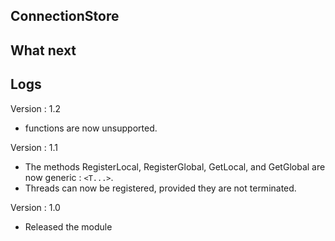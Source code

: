 ## ConnectionStore

## What next

## Logs

Version : 1.2
- functions are now unsupported.

Version : 1.1
- The methods RegisterLocal, RegisterGlobal, GetLocal, and GetGlobal are now generic : `<T...>`.
- Threads can now be registered, provided they are not terminated.

Version : 1.0
- Released the module
